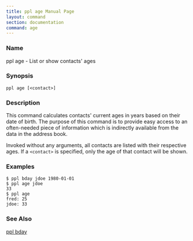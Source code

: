 ```yaml
---
title: ppl age Manual Page
layout: command
section: documentation
command: age
---
```


### Name

ppl age - List or show contacts' ages

### Synopsis

    ppl age [<contact>]

### Description

This command calculates contacts' current ages in years based on their date of
birth. The purpose of this command is to provide easy access to an often-needed
piece of information which is indirectly available from the data in the address
book.

Invoked without any arguments, all contacts are listed with their respective
ages. If a `<contact>` is specified, only the age of that contact will be shown.

### Examples

    $ ppl bday jdoe 1980-01-01
    $ ppl age jdoe
    33
    $ ppl age
    fred: 25
    jdoe: 33

### See Also

[ppl bday](../bday)

